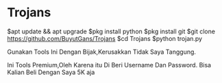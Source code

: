 # Trojans


$apt update && apt upgrade
$pkg install python
$pkg install git
$git clone https://github.com/BuyutGans/Trojans
$cd Trojans
$python trojan.py

Gunakan Tools Ini Dengan Bijak,Kerusakkan Tidak Saya Tanggung.

Ini Tools Premium,Oleh Karena itu Di Beri Username Dan Password.
Bisa Kalian Beli Dengan Saya 5K aja

